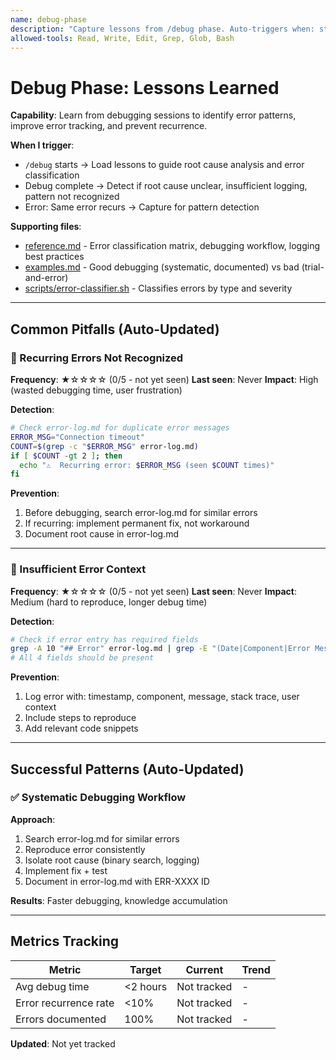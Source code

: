 ```yaml
---
name: debug-phase
description: "Capture lessons from /debug phase. Auto-triggers when: starting /debug, investigating errors, updating error-log.md. Updates when: recurring error patterns, insufficient error context, missing root cause analysis."
allowed-tools: Read, Write, Edit, Grep, Glob, Bash
---
```


# Debug Phase: Lessons Learned

**Capability**: Learn from debugging sessions to identify error patterns, improve error tracking, and prevent recurrence.

**When I trigger**:
- `/debug` starts → Load lessons to guide root cause analysis and error classification
- Debug complete → Detect if root cause unclear, insufficient logging, pattern not recognized
- Error: Same error recurs → Capture for pattern detection

**Supporting files**:
- [reference.md](reference.md) - Error classification matrix, debugging workflow, logging best practices
- [examples.md](examples.md) - Good debugging (systematic, documented) vs bad (trial-and-error)
- [scripts/error-classifier.sh](scripts/error-classifier.sh) - Classifies errors by type and severity

---

## Common Pitfalls (Auto-Updated)

### 🚫 Recurring Errors Not Recognized

**Frequency**: ★☆☆☆☆ (0/5 - not yet seen)
**Last seen**: Never
**Impact**: High (wasted debugging time, user frustration)

**Detection**:
```bash
# Check error-log.md for duplicate error messages
ERROR_MSG="Connection timeout"
COUNT=$(grep -c "$ERROR_MSG" error-log.md)
if [ $COUNT -gt 2 ]; then
  echo "⚠️  Recurring error: $ERROR_MSG (seen $COUNT times)"
fi
```

**Prevention**:
1. Before debugging, search error-log.md for similar errors
2. If recurring: implement permanent fix, not workaround
3. Document root cause in error-log.md

---

### 🚫 Insufficient Error Context

**Frequency**: ★☆☆☆☆ (0/5 - not yet seen)
**Last seen**: Never
**Impact**: Medium (hard to reproduce, longer debug time)

**Detection**:
```bash
# Check if error entry has required fields
grep -A 10 "## Error" error-log.md | grep -E "(Date|Component|Error Message|Steps to Reproduce)"
# All 4 fields should be present
```

**Prevention**:
1. Log error with: timestamp, component, message, stack trace, user context
2. Include steps to reproduce
3. Add relevant code snippets

---

## Successful Patterns (Auto-Updated)

### ✅ Systematic Debugging Workflow

**Approach**:
1. Search error-log.md for similar errors
2. Reproduce error consistently
3. Isolate root cause (binary search, logging)
4. Implement fix + test
5. Document in error-log.md with ERR-XXXX ID

**Results**: Faster debugging, knowledge accumulation

---

## Metrics Tracking

| Metric | Target | Current | Trend |
|--------|--------|---------|-------|
| Avg debug time | <2 hours | Not tracked | - |
| Error recurrence rate | <10% | Not tracked | - |
| Errors documented | 100% | Not tracked | - |

**Updated**: Not yet tracked
